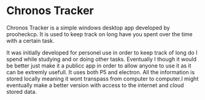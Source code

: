 # Chronos Tracker

Chronos Tracker is a simple windows desktop app developed by prooheckcp.
It is used to keep track on long have you spent over the time with a certain task.

It was initially developed for personel use in order to keep track of long do I spend while studying and or doing other tasks. Eventually I though it would be better just make it a publicc app in order to allow anyone to use it as it can be extremly usefull. It uses both P5 and electron. All the information is stored locally meaning it wont transpass from computer to computer.I might eventually make a better version with access to the internet and cloud stored data.